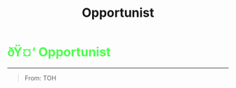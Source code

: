 ﻿---
lang: en-US
title: Opportunist
prev:
next:
---

# <font color="#4dff4d">ðŸ¤‘ <b>Opportunist</b></font> <Badge text="Benign" type="tip" vertical="middle"/>
---

> From: TOH
